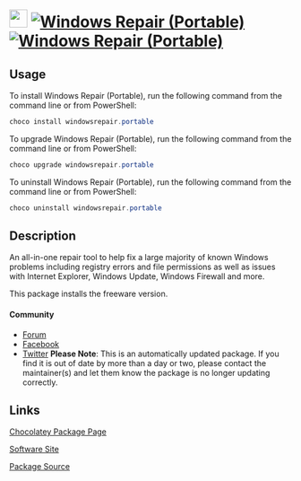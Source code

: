 ﻿# <img src="https://cdn.jsdelivr.net/gh/mkevenaar/chocolatey-packages@9ef7d8e2821d9e6865606c6f0796bd9c5c5c1683/icons/windowsrepair.png" width="32" height="32"/> [![Windows Repair (Portable)](https://img.shields.io/chocolatey/v/windowsrepair.portable.svg?label=Windows+Repair+(Portable))](https://chocolatey.org/packages/windowsrepair.portable) [![Windows Repair (Portable)](https://img.shields.io/chocolatey/dt/windowsrepair.portable.svg)](https://chocolatey.org/packages/windowsrepair.portable)

## Usage
To install Windows Repair (Portable), run the following command from the command line or from PowerShell:
```powershell
choco install windowsrepair.portable
```

To upgrade Windows Repair (Portable), run the following command from the command line or from PowerShell:
```powershell
choco upgrade windowsrepair.portable
```

To uninstall Windows Repair (Portable), run the following command from the command line or from PowerShell:
```powershell
choco uninstall windowsrepair.portable
```

## Description
An all-in-one repair tool to help fix a large majority of known Windows problems including registry errors and file permissions as well as issues with Internet Explorer, Windows Update, Windows Firewall and more.

This package installs the freeware version.

#### Community
* [Forum](http://www.tweaking.com/forums/)
* [Facebook](https://www.facebook.com/tweakingdotcom)
* [Twitter](https://twitter.com/tweaking_com)
**Please Note**: This is an automatically updated package. If you find it is
out of date by more than a day or two, please contact the maintainer(s) and
let them know the package is no longer updating correctly.


## Links
[Chocolatey Package Page](https://chocolatey.org/packages/windowsrepair.portable)

[Software Site](http://www.tweaking.com/content/page/windows_repair_all_in_one.html)

[Package Source](https://github.com/mkevenaar/chocolatey-packages/tree/master/automatic/windowsrepair.portable)


